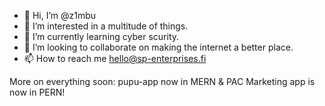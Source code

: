 - 👋 Hi, I’m @z1mbu
- 👀 I’m interested in a multitude of things.
- 🌱 I’m currently learning cyber scurity.
- 💞️ I’m looking to collaborate on making the internet a better place.
- 📫 How to reach me hello@sp-enterprises.fi

More on everything soon: pupu-app now in MERN & PAC Marketing app is now in PERN!
